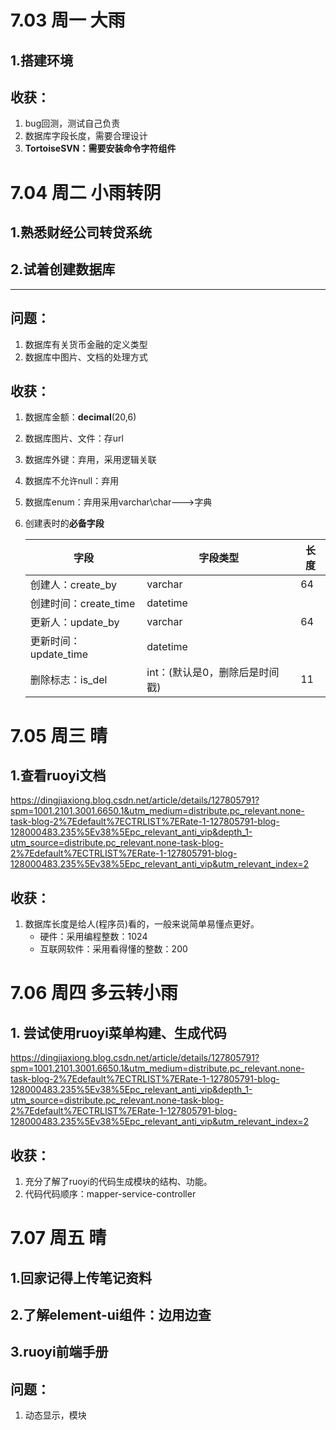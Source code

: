 # 7.03 周一 大雨

## 1.搭建环境

## 收获：

1. bug回测，测试自己负责
2. 数据库字段长度，需要合理设计
3. **TortoiseSVN：需要安装命令字符组件**

# 7.04 周二 小雨转阴

## 1.熟悉财经公司转贷系统

## 2.试着创建数据库

------

## 问题：

1. 数据库有关货币金融的定义类型
2. 数据库中图片、文档的处理方式

## 收获：

1. 数据库金额：**decimal**(20,6)

2. 数据库图片、文件：存url

3. 数据库外键：弃用，采用逻辑关联

4. 数据库不允许null：弃用

5. 数据库enum：弃用采用varchar\char--->字典

6. 创建表时的**必备字段**

   | 字段                  | 字段类型                       | 长度 |
   | --------------------- | ------------------------------ | ---- |
   | 创建人：create_by     | varchar                        | 64   |
   | 创建时间：create_time | datetime                       |      |
   | 更新人：update_by     | varchar                        | 64   |
   | 更新时间：update_time | datetime                       |      |
   | 删除标志：is_del      | int：(默认是0，删除后是时间戳) | 11   |

# 7.05 周三 晴

## 1.查看ruoyi文档

https://dingjiaxiong.blog.csdn.net/article/details/127805791?spm=1001.2101.3001.6650.1&utm_medium=distribute.pc_relevant.none-task-blog-2%7Edefault%7ECTRLIST%7ERate-1-127805791-blog-128000483.235%5Ev38%5Epc_relevant_anti_vip&depth_1-utm_source=distribute.pc_relevant.none-task-blog-2%7Edefault%7ECTRLIST%7ERate-1-127805791-blog-128000483.235%5Ev38%5Epc_relevant_anti_vip&utm_relevant_index=2

## 收获：

1. 数据库长度是给人(程序员)看的，一般来说简单易懂点更好。
   * 硬件：采用编程整数：1024
   * 互联网软件：采用看得懂的整数：200



# 7.06 周四 多云转小雨

## 1. 尝试使用ruoyi菜单构建、生成代码

https://dingjiaxiong.blog.csdn.net/article/details/127805791?spm=1001.2101.3001.6650.1&utm_medium=distribute.pc_relevant.none-task-blog-2%7Edefault%7ECTRLIST%7ERate-1-127805791-blog-128000483.235%5Ev38%5Epc_relevant_anti_vip&depth_1-utm_source=distribute.pc_relevant.none-task-blog-2%7Edefault%7ECTRLIST%7ERate-1-127805791-blog-128000483.235%5Ev38%5Epc_relevant_anti_vip&utm_relevant_index=2

## 收获：

1. 充分了解了ruoyi的代码生成模块的结构、功能。
2. 代码代码顺序：mapper-service-controller

# 7.07 周五 晴

## 1.回家记得上传笔记资料

## 2.了解element-ui组件：边用边查

## 3.ruoyi前端手册

## 问题：

1. 动态显示，模块
